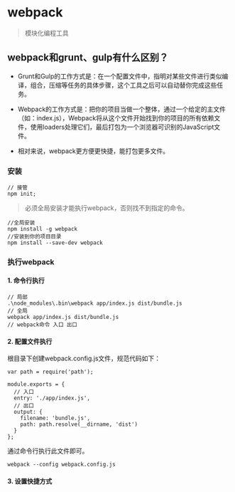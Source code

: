 # webpack

> 模块化编程工具

## webpack和grunt、gulp有什么区别？

* Grunt和Gulp的工作方式是：在一个配置文件中，指明对某些文件进行类似编译，组合，压缩等任务的具体步骤，这个工具之后可以自动替你完成这些任务。

* Webpack的工作方式是：把你的项目当做一个整体，通过一个给定的主文件（如：index.js），Webpack将从这个文件开始找到你的项目的所有依赖文件，使用loaders处理它们，最后打包为一个浏览器可识别的JavaScript文件。

* 相对来说，webpack更方便更快捷，能打包更多文件。

### 安装

```
// 接管
npm init;
```

> 必须全局安装才能执行webpack，否则找不到指定的命令。

```
//全局安装
npm install -g webpack
//安装到你的项目目录
npm install --save-dev webpack
```

### 执行webpack

#### 1. 命令行执行

```
// 局部
.\node_modules\.bin\webpack app/index.js dist/bundle.js
// 全局
webpack app/index.js dist/bundle.js
// webpack命令 入口 出口
```

#### 2. 配置文件执行

根目录下创建webpack.config.js文件，规范代码如下：

```
var path = require('path');

module.exports = {
  // 入口
  entry: './app/index.js',
  // 出口
  output: {
    filename: 'bundle.js',
    path: path.resolve(__dirname, 'dist')
  }
};
```

通过命令行执行此文件即可。

```
webpack --config webpack.config.js
```

#### 3. 设置快捷方式




